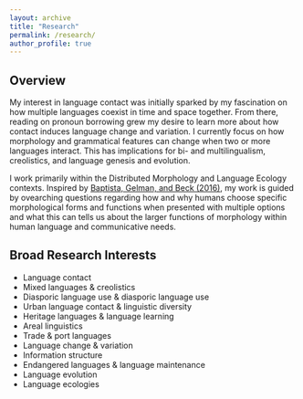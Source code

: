 ```yaml
---
layout: archive
title: "Research"
permalink: /research/
author_profile: true
---
```

## Overview ## 
My interest in language contact was initially sparked by my fascination on how multiple languages coexist in time and space together. From there, reading on pronoun borrowing grew my desire to learn more about how contact induces language change and variation. I currently focus on how morphology and grammatical features can change when two or more languages interact. This has implications for bi- and multilingualism, creolistics, and language genesis and evolution. 

I work primarily within the Distributed Morphology and Language Ecology contexts. Inspired by [Baptista, Gelman, and Beck (2016)](https://journals.sagepub.com/doi/abs/10.1177/1367006914552459?journalCode=ijba), my work is guided by ovearching questions regarding how and why humans choose specific morphological forms and functions when presented with multiple options and what this can tells us about the larger functions of morphology within human language and communicative needs.

## Broad Research Interests ## 
- Language contact 
- Mixed languages & creolistics
- Diasporic language use & diasporic language use 
- Urban language contact & linguistic diversity
- Heritage languages & language learning 
- Areal linguistics
- Trade & port languages
- Language change & variation
- Information structure
- Endangered languages & language maintenance
- Language evolution
- Language ecologies 
